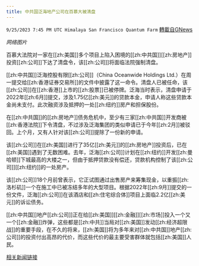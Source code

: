 ```yaml
---
title: 中共国泛海地产公司在百慕大被清盘
---
```

`9/25/2023 7:45 PM UTC Himalaya San Francisco Quantum Farm` [轉載自GNews](https://gnews.org/articles/1739595)

*网络图片*

百慕大法院对一家在[[zh:美国]]多个项目上陷入困境的[[zh:中共国]][[zh:房地产]]投资[[zh:公司]]下达了清盘令，该[[zh:公司]]将面临法院强制清盘。

[[zh:中共国]]泛海控股有限[[zh:公司]]（China Oceanwide Holdings Ltd.）在周一提交给[[zh:香港证券交易所]]的文件中披露了这一命令。清盘人已被任命，该[[zh:公司]]在[[zh:香港]]上市的[[zh:股票]]已被停牌。泛海当时表示，清盘申请于2022年[[zh:6月]]提交，涉及1.75亿[[zh:美元]]的贷款本金，申请人称这些贷款本金尚未支付。此次融资涉及抵押的一处[[zh:纽约]]房产和担保股份。

在[[zh:中共国]]的[[zh:房地产]]债务危机中，至少有三家[[zh:中共国]]开发商被[[zh:香港法院]]下令清盘，不过涉及泛海集团的类似申请已于今年[[zh:2月]]被驳回。上个月，又有人针对该[[zh:公司]]提除了一份新的申请。

该[[zh:公司]]在[[zh:美国]]进行了35亿[[zh:美元]]的[[zh:房地产]]投资后，已在[[zh:美国]]遇到了无数困难。去年，泛海[[zh:公司]]计划在[[zh:纽约]]开发[[zh:曼哈顿]]下城最高的大楼之一，但由于抵押贷款没有偿还，贷款机构控制了该[[zh:公司]][[zh:纽约]]的一处房产。

该[[zh:公司]]18个月前曾表示，它正试图通过出售房产来筹集现金，以重振[[zh:洛杉矶]]一个在施工中已被冻结多年的大型项目。根据2022年[[zh:9月]]提交的一份文件，泛海[[zh:公司]]在该酒店和[[zh:住宅综合体]]项目上面临2.2亿[[zh:美元]]的诉讼债务。

[[zh:中共国]]地产[[zh:公司]]正在给[[zh:美国]][[zh:金融]][[zh:市场]]投入一个又一个[[zh:金融]]炸弹，这些都是[[zh:中共]]当局对[[zh:美国]]发动[[zh:经济超限战]]的重要手段，在不久的将来，[[zh:美国]]将为多年来对[[zh:中共国]]地产[[zh:公司]]的投资付出高昂的代价，而这些代价的最主要受害群体就包括[[zh:美国]]人民。

[相关新闻链接](https://www.bnnbloomberg.ca/property-firm-china-oceanwide-gets-liquidation-order-in-bermuda-1.1975722)
